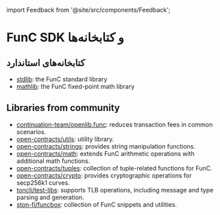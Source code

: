 import Feedback from '@site/src/components/Feedback';

# FunC SDK و کتابخانه‌ها

## کتابخانه‌های استاندارد

- [stdlib](https://github.com/ton-blockchain/ton/blob/master/crypto/smartcont/stdlib.fc/): the FunC standard library
- [mathlib](https://github.com/ton-blockchain/ton/blob/master/crypto/smartcont/mathlib.fc/): the FunC fixed-point math library

## Libraries from community

- [continuation-team/openlib.func](https://github.com/continuation-team/openlib.func/): reduces transaction fees in common scenarios.
- [open-contracts/utils](https://github.com/TonoxDeFi/open-contracts/tree/main/contracts/utils/): utility library.
- [open-contracts/strings](https://github.com/TonoxDeFi/open-contracts/tree/main/contracts/strings/): provides string manipulation functions.
- [open-contracts/math](https://github.com/TonoxDeFi/open-contracts/tree/main/contracts/math/): extends FunC arithmetic operations with additional math functions.
- [open-contracts/tuples](https://github.com/TonoxDeFi/open-contracts/tree/main/contracts/tuples/): collection of tuple-related functions for FunC.
- [open-contracts/crypto](https://github.com/TonoxDeFi/open-contracts/tree/main/contracts/crypto/): provides cryptographic operations for secp256k1 curves.
- [toncli/test-libs](https://github.com/disintar/toncli/tree/master/src/toncli/lib/test-libs/): supports TLB operations, including message and type parsing and generation.
- [ston-fi/funcbox](https://github.com/ston-fi/funcbox/): collection of FunC snippets and utilities.

<Feedback />

